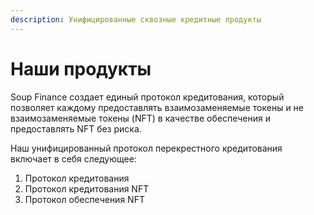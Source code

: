 ```yaml
---
description: Унифицированные сквозные кредитные продукты
---
```


# Наши продукты

Soup Finance создает единый протокол кредитования, который позволяет каждому предоставлять взаимозаменяемые токены и не взаимозаменяемые токены (NFT) в качестве обеспечения и предоставлять NFT без риска.&#x20;

Наш унифицированный протокол перекрестного кредитования включает в себя следующее:

1. Протокол кредитования
2. Протокол кредитования NFT
3. Протокол обеспечения NFT
